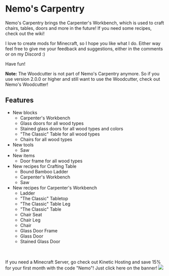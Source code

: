 # Nemo's Carpentry

Nemo's Carpentry brings the Carpenter's Workbench, which is used to craft chairs, tables, doors and more in the future!
If you need some recipes, check out the wiki!

I love to create mods for Minecraft, so I hope you like what I do.
Either way feel free to give me your feedback and suggestions, either in the comments or on my Discord :)

Have fun!

**Note:**
The Woodcutter is not part of Nemo's Carpentry anymore. 
So if you use version 2.0.0 or higher and still want to use the Woodcutter, check out Nemo's Woodcutter!

## Features

- New blocks
    - Carpenter's Workbench
    - Glass doors for all wood types
    - Stained glass doors for all wood types and colors
    - "The Classic" Table for all wood types
    - Chairs for all wood types
- New tools
  - Saw
- New items
  - Door frame for all wood types
- New recipes for Crafting Table
    - Bound Bamboo Ladder
    - Carpenter's Workbench
    - Saw
- New recipes for Carpenter's Workbench
    - Ladder
    - "The Classic" Tabletop
    - "The Classic" Table Leg
    - "The Classic" Table
    - Chair Seat
    - Chair Leg
    - Chair
    - Glass Door Frame
    - Glass Door
    - Stained Glass Door

<br></br>
If you need a Minecraft Server, go check out Kinetic Hosting and save 15% for your first month with the code "Nemo"! Just click here on the banner!
[![](https://imgur.com/lguE51t.png)](https://billing.kinetichosting.net/aff.php?aff=679)